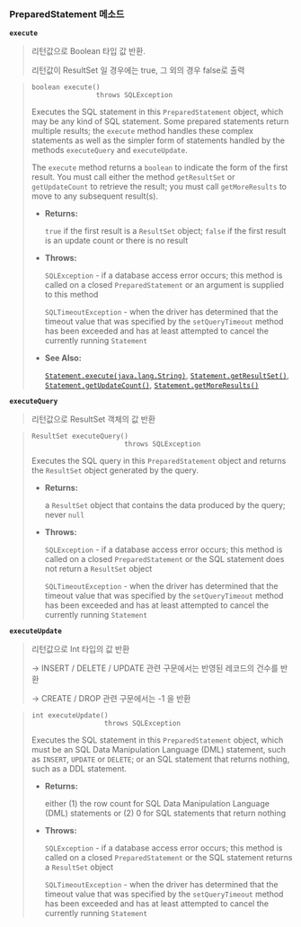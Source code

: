 ### PreparedStatement 메소드

**`execute`** 

> 리턴값으로 Boolean 타입 값 반환.
>
> 리턴값이 ResultSet 일 경우에는 true, 그 외의 경우 false로 출력

> ```
> boolean execute()
>                 throws SQLException
> ```
>
> Executes the SQL statement in this `PreparedStatement` object, which may be any kind of SQL statement. Some prepared statements return multiple results; the `execute` method handles these complex statements as well as the simpler form of statements handled by the methods `executeQuery` and `executeUpdate`.
>
> The `execute` method returns a `boolean` to indicate the form of the first result. You must call either the method `getResultSet` or `getUpdateCount` to retrieve the result; you must call `getMoreResults` to move to any subsequent result(s).
>
> - **Returns:**
>
>   `true` if the first result is a `ResultSet` object; `false` if the first result is an update count or there is no result
>
> - **Throws:**
>
>   `SQLException` - if a database access error occurs; this method is called on a closed `PreparedStatement` or an argument is supplied to this method
>
>   `SQLTimeoutException` - when the driver has determined that the timeout value that was specified by the `setQueryTimeout` method has been exceeded and has at least attempted to cancel the currently running `Statement`
>
> - **See Also:**
>
>   [`Statement.execute(java.lang.String)`](https://docs.oracle.com/javase/7/docs/api/java/sql/Statement.html#execute(java.lang.String)), [`Statement.getResultSet()`](https://docs.oracle.com/javase/7/docs/api/java/sql/Statement.html#getResultSet()), [`Statement.getUpdateCount()`](https://docs.oracle.com/javase/7/docs/api/java/sql/Statement.html#getUpdateCount()), [`Statement.getMoreResults()`](https://docs.oracle.com/javase/7/docs/api/java/sql/Statement.html#getMoreResults())



**`executeQuery`**

> 리턴값으로 ResultSet 객체의 값 반환

> ```
> ResultSet executeQuery()
>                        throws SQLException
> ```
>
> Executes the SQL query in this `PreparedStatement` object and returns the `ResultSet` object generated by the query.
>
> - **Returns:**
>
>   a `ResultSet` object that contains the data produced by the query; never `null`
>
> - **Throws:**
>
>   `SQLException` - if a database access error occurs; this method is called on a closed `PreparedStatement` or the SQL statement does not return a `ResultSet` object
>
>   `SQLTimeoutException` - when the driver has determined that the timeout value that was specified by the `setQueryTimeout` method has been exceeded and has at least attempted to cancel the currently running `Statement`



**`executeUpdate`**

> 리턴값으로 Int 타입의 값 반환
>
>  -> INSERT / DELETE / UPDATE 관련 구문에서는 반영된 레코드의 건수를 반환
>
>  -> CREATE / DROP 관련 구문에서는 -1 을 반환

> ```
> int executeUpdate()
>                   throws SQLException
> ```
>
> Executes the SQL statement in this `PreparedStatement` object, which must be an SQL Data Manipulation Language (DML) statement, such as `INSERT`, `UPDATE` or `DELETE`; or an SQL statement that returns nothing, such as a DDL statement.
>
> - **Returns:**
>
>   either (1) the row count for SQL Data Manipulation Language (DML) statements or (2) 0 for SQL statements that return nothing
>
> - **Throws:**
>
>   `SQLException` - if a database access error occurs; this method is called on a closed `PreparedStatement` or the SQL statement returns a `ResultSet` object
>
>   `SQLTimeoutException` - when the driver has determined that the timeout value that was specified by the `setQueryTimeout` method has been exceeded and has at least attempted to cancel the currently running `Statement`
